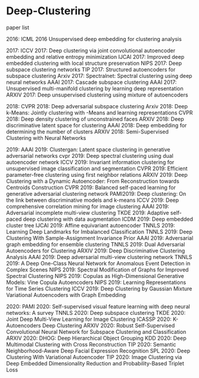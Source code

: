 # Deep-Clustering
paper list

2016:
ICML 2016 Unsupervised deep embedding for clustering analysis



2017:
ICCV 2017: Deep clustering via joint convolutional autoencoder embedding and relative entropy minimization
IJCAI 2017: Improved deep embedded clustering with local structure preservation
NIPS 2017: Deep subspace clustering networks
TIP 2017: Structured autoencoders for subspace clustering
Arxiv 2017: Spectralnet: Spectral clustering using deep neural networks
AAAI 2017: Cascade subspace clustering
AAAI 2017: Unsupervised multi-manifold clustering by learning deep representation
ARXIV 2017: Deep unsupervised clustering using mixture of autoencoders


2018:
CVPR 2018: Deep adversarial subspace clustering
Arxiv 2018: Deep k-Means: Jointly clustering with -Means and learning representations
CVPR 2018: Deep density clustering of unconstrained faces
ARXIV 2018: Deep discriminative latent space for clustering
AAAI 2018: Deep embedding for determining the number of clusters
ARXIV 2018: Semi-Supervised Clustering with Neural Networks


2019:
AAAI 2019: Clustergan: Latent space clustering in generative adversarial networks
cvpr 2019: Deep spectral clustering using dual autoencoder network
ICCV 2019: Invariant information clustering for unsupervised image classification and segmentation
CVPR 2019: Efficient parameter-free clustering using first neighbor relations
ARXIV 2019: Deep Clustering with a Dynamic Autoencoder: From Reconstruction towards Centroids Construction
CVPR 2019: Balanced self-paced learning for generative adversarial clustering network
PAMI2019: Deep clustering: On the link between discriminative models and k-means
ICCV 2019: Deep comprehensive correlation mining for image clustering
AAAI 2019: Adversarial incomplete multi-view clustering
TKDE 2019: Adaptive self-paced deep clustering with data augmentation
ICDM 2019: Deep embedded cluster tree
IJCAI 2019: Affine equivariant autoencoder
TNNLS 2019: Learning Deep Landmarks for Imbalanced Classification
TNNLS 2019: Deep Clustering With Sample-Assignment Invariance Prior
AAAI 2019: Adversarial graph embedding for ensemble clustering
TNNLS 2019: Dual Adversarial Autoencoders for Clustering
ARXIV 2019: Deep Discriminative Clustering Analysis
AAAI 2019: Deep adversarial multi-view clustering network
TNNLS 2019: A Deep One-Class Neural Network for Anomalous Event Detection in Complex Scenes
NIPS 2019: Spectral Modification of Graphs for Improved Spectral Clustering
NIPS 2019: Copulas as High-Dimensional Generative Models: Vine Copula Autoencoders
NIPS 2019: Learning Representations for Time Series Clustering
ICCV 2019: Deep Clustering by Gaussian Mixture Variational Autoencoders with Graph Embedding



2020:
PAMI 2020: Self-supervised visual feature learning with deep neural networks: A survey
TNNLS 2020: Deep subspace clustering
TKDE 2020: Joint Deep Multi-View Learning for Image Clustering
ICASSP 2020: K-Autoencoders Deep Clustering
ARXIV 2020: Robust Self-Supervised Convolutional Neural Network for Subspace Clustering and Classification
ARXIV 2020: DHOG: Deep Hierarchical Object Grouping
KDD 2020: Deep Multimodal Clustering with Cross Reconstruction
TIP 2020: Semantic Neighborhood-Aware Deep Facial Expression Recognition
SPL 2020: Deep Clustering With Variational Autoencoder
TIP 2020: Image Clustering via Deep Embedded Dimensionality Reduction and Probability-Based Triplet Loss
